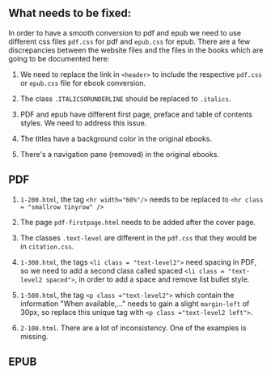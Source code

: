 What needs to be fixed:
---

In order to have a smooth conversion to pdf and epub we need to use different css files ``pdf.css`` for pdf and ``epub.css`` for epub. There are a few discrepancies between the website files and the files in the books which are going to be documented here:

1. We need to replace the link in ``<header>`` to include the respective ``pdf.css`` or ``epub.css`` file for ebook conversion. 

2. The class ``.ITALICSORUNDERLINE`` should be replaced to ``.italics``. 

3. PDF and epub have different first page, preface and table of contents styles. We need to address this issue. 

4. The titles have a background color in the original ebooks. 

5. There's a navigation pane (removed) in the original ebooks. 

PDF
---

1. ``1-200.html``, the tag ``<hr width="60%"/>`` needs to be replaced to ``<hr class = "smallrow tinyrow" />``

2. The page ``pdf-firstpage.html`` needs to be added after the cover page. 

3. The classes ``.text-level`` are different in the ``pdf.css`` that they would be in ``citation.css``. 

4. ``1-300.html``, the tags ``<li class = "text-level2">`` need spacing in PDF, so we need to add a second class called spaced ``<li class = "text-level2 spaced">``, in order to add a space and remove list bullet style.  

5. ``1-500.html``, the tag ``<p class ="text-level2">`` which contain the information "When available,..." needs to gain a slight ``margin-left`` of 30px, so replace this unique tag with ``<p class ="text-level2 left">``.

6. ``2-100.html``. There are a lot of inconsistency. One of the examples is missing.

EPUB
---